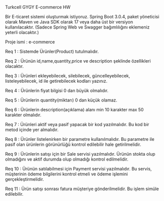 Turkcell GYGY E-commerce HW

Bir E-ticaret sistemi oluşturmak istiyoruz. Spring Boot 3.0.4, paket yöneticisi olarak Maven ve Java SDK olarak 17 veya daha üst bir versiyon kullanılacaktır. (Sadece Spring Web ve Swagger bağımlılığını eklemeniz yeterli olacaktır.)

Proje ismi : e-commerce

Req 1 : Sistemde Ürünler(Product) tutulmalıdır.

Req 2 : Ürünün id,name,quantity,price ve description şeklinde özellikleri olacaktır.

Req 3 : Ürünleri ekleyebilecek, silebilecek, güncelleyebilecek, listeleyebilecek, id ile getirebilecek kodları yazınız.

Req 4 : Ürünlerin fiyat bilgisi 0 dan büyük olmalıdır.

Req 5 : Ürünlerin quantity(miktarı) 0 dan küçük olamaz.

Req 6 : Ürünlerin description(açıklama) alanı min 10 karakter max 50 karakter olmalıdır.

Req 7 : Ürünleri aktif veya pasif yapacak bir kod yazılmalıdır. Bu kod bir metod içinde yer almalıdır.

Req 8 : Ürünler listelenirken bir parametre kullanılmalıdır. Bu parametre ile pasif olan ürünlerin görünürlüğü kontrol edilebilir hale getirilmelidir.

Req 9 : Ürünlerin satışı için bir Sale servisi yazılmalıdır. Ürünün stokta olup olmadığını ve aktif durumda olup olmadığı kontrol edilmelidir.

Req 10 : Ürünün satılabilmesi için Payment servisi yazılmalıdır. Bu servis, müşterinin ödeme bilgilerini kontrol etmeli ve ödeme işlemini gerçekleştirmelidir.

Req 11 : Ürün satışı sonrası fatura müşteriye gönderilmelidir. Bu işlem simüle edilebilir.
